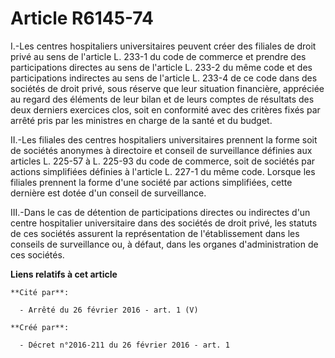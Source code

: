 # Article R6145-74

I.-Les centres hospitaliers universitaires peuvent créer des filiales de droit privé au sens de l'article L. 233-1 du code de
commerce et prendre des participations directes au sens de l'article L. 233-2 du même code et des participations indirectes
au sens de l'article L. 233-4 de ce code dans des sociétés de droit privé, sous réserve que leur situation financière,
appréciée au regard des éléments de leur bilan et de leurs comptes de résultats des deux derniers exercices clos, soit en
conformité avec des critères fixés par arrêté pris par les ministres en charge de la santé et du budget. 

II.-Les filiales des centres hospitaliers universitaires prennent la forme soit de sociétés anonymes à directoire et conseil
de surveillance définies aux articles L. 225-57 à L. 225-93 du code de commerce, soit de sociétés par actions simplifiées
définies à l'article L. 227-1 du même code. Lorsque les filiales prennent la forme d'une société par actions simplifiées,
cette dernière est dotée d'un conseil de surveillance. 

III.-Dans le cas de détention de participations directes ou indirectes d'un centre hospitalier universitaire dans des
sociétés de droit privé, les statuts de ces sociétés assurent la représentation de l'établissement dans les conseils de
surveillance ou, à défaut, dans les organes d'administration de ces sociétés.

**Liens relatifs à cet article**

	**Cité par**:

	  - Arrêté du 26 février 2016 - art. 1 (V)

	**Créé par**:

	  - Décret n°2016-211 du 26 février 2016 - art. 1
